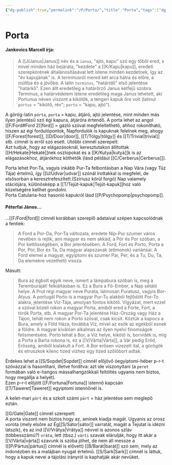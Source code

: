 ```yaml
---
{"dg-publish":true,"permalink":"/P/Porta/","title":"Porta","tags":["dg_uploaded"],"created":"2023-11-07T05:26","updated":"2023-11-07T05:26"}
---
```



# Porta

#### Jankovics Marcell írja:

> A [[J/Janus\|Janus]] név és a `ianua`, "ajtó, kapu" szó egy tőből ered, s mivel minden ház bejárata, "kezdete" a [[K/Kapu\|kapu]], eredeti szerepkörének általánosításával lett istene minden kezdetnek, így az "év kapujának" is. A terminusról mered két arca hátra és előre, a múltba és a jövőbe. A latin `terminus`, "határidő" első jelentése "határkő". Ezen állt eredetileg a határőrző Janus kétfejű szobra. Terminus, a határvédelem istene eredetileg maga Janus lehetett, aki Portunus néven viszont a kikötők, a tengeri kapuk őre volt (latinul `portus` = "kikötő, rév"; `porta` = "kapu, ajtó").  

A görög-latin `pórta`, `porta` = kapu, átjáró, ajtó jelentése, mint minden más ilyen jelentésű szó égi kapura, átjáróra értendő. A porta lehet az angol [[F/Ford#Ford 2)\|ford]] = gázló szóval megfeleltethető, ahhoz rokonítható, hiszen az égi fordulópontok, Napfordulók is kapuknak felelnek meg, ahogy [[F/Forest\|forest]], [[D/Door\|door]], [[T/Tölgy\|tölgy]] és [[T/Trivial\|trivial]] stb. címnél is erről szó esett. Utóbbi címnél szerepelt:  
Azt tudjuk, hogy az elágazásoknál, keresztutakon állítottak [[H/Hekate\|Hekaté]]nek oszlopokat és a [[K/Kutya\|kutyá]]k is az elágazásokhoz, átjárókhoz köthetők (lásd például [[C/Cerberus\|Cerberus]]).  

Porta lehet Por-Ta, vagyis inkább Pur-Ta felbontásban a Nap Vára (vagy Tűz Tája) értelmű, így [[U/Udvar\|udvar]] szónál írottakkal is megfelel, de elsősorban a keresztrefeszített (Szíriusz körül forgó) Nap valamely stációjára, különösképp a [[T/Tejút-kapuk\|Tejút-kapuk]]hoz való közelségére kellhet gondolni.  
Porta Catularia-hoz hasonló kapukról lásd [[P/Psychopomp\|psychopomp]].  

#### Péterfai János...

...[[F/Ford\|ford]] címnél korábban szereplő adataival szépen kapcsolódnak a fentiek:  
> A Ford a Por-Da, Por-Ta változata, eredete Níp-Pur szumer város nevében is rejlik, ami magyar és nem akkád, a Pór és Por szóban, a Por kettősségében, a Bor jelentésében. A Ford, Fort és Porto, Porta a Por, Pór, Bor és Ta, Da magyar alapszavak (etimonok) variánsai. A Ford elemei a magyar, egyiptomi és szumer Par, Per, és a Tu, Du, Ta, Da elemekre vezethető vissza.  

Másutt:  
> Bura az égbolt egyik neve, ismert a lámpabura szóban is, meg a Teremburáját! felkiáltásban is. Ez a Bura a Fő-Ember, a Nap sétáló helye. A Prut régi magyar neve Purata, latinosan Puratusz, vagyis Bor-Atyus. A portugál Porto is a magyar Pur-Tu alakból fejlődött Por-To alakra, jelentése Víz-Tája, amolyan fontos kikötő. Vigyázat, mert ezzel a szóval közeli rokon a magyar Porta, amiből ered a Forte, Fort, a török Porta, stb. A magyar Por-Ta jelentése Ház-Ország vagy Ház a Tájon, tehát nem rokon a Porto szóval, csak kicsit. Köztük a kapocs a Bura, amely a Föld Háza, továbbá Víz, mivel az esők az egekből esnek a földre. A magyar kiválóan alkalmas az ilyen nyelvi finomságok felismerésére. Porto tehát a Bor, a Víz helye, kikötő is, borvidék is, míg a Porta a Barta rokona is, ez a [[V/Várta\|Várta]], a Vár pedig Erőd, Erősség, amiből kialakult a Fort. A Bor erősen vizezett ital, a görögök és etruszkok kilenc tized vízhez egy tized szőlőbort adtak.  

Érdekes lehet a [[S/Sopdet\|Sopdet]] címnél előjövő óegyiptomi-héber p-r-t szóvázzal is hasonlítani, illetve fordítva: azt ide viszonyítani (a `peret` formában való e-hangos mássalhangzókkali feltöltés ugyanis nem biztos, hogy megállja a helyét).  
Ezen p-r-t előjött [[F/Fortuna\|Fortuna]] istennő kapcsán [[T/Taweret\|Taweret]] egyiptomi istennőnél is.  

A kelet-mari `pört` és a szkolt számi `pört` = ház jelentése sem meglepő eztán.  

[[G/Gate\|Gate]] címnél szerepelt:  
A porta viszont nem biztos hogy az, aminek kiadja magát. Ugyanis az orosz vorota (mely elsőre az Ég[[S/Sátor\|sátor]] varratát, magát a Tejutat is idézni látszik), és az ind [[V/Vrâtya\|Vrâtya]] névvel is azonos szláv (többesszámú?) `vráta`, lett (tbsz.) `várti` szavak elárulják, hogy itt akár a [[V/Várta\|várta]] szavunk is szóba jöhet, de nem áll messze a ([[P/Pártus\|pártus]] címnél is elővett) [[B/Barát\|barát]] szó sem, mely az indonézben és a malájban nyugat értelmű. [[S/Sark\|Sark]] címnél is láttuk, hogy a kapuk nevei a tájolási irányról is kaphatják akár nevüket.  